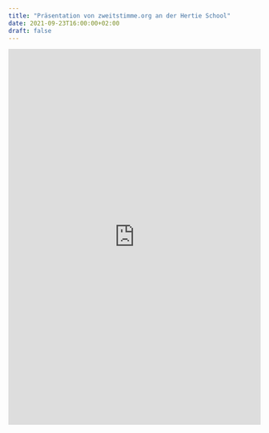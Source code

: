 ```yaml
---
title: "Präsentation von zweitstimme.org an der Hertie School"
date: 2021-09-23T16:00:00+02:00
draft: false
---
```




<iframe src="https://zweitstimme-org.github.io/presentation_hertie/01_presentation.html#1" height="750px" width="100%" title="Präsentation" frameBorder="0"></iframe>